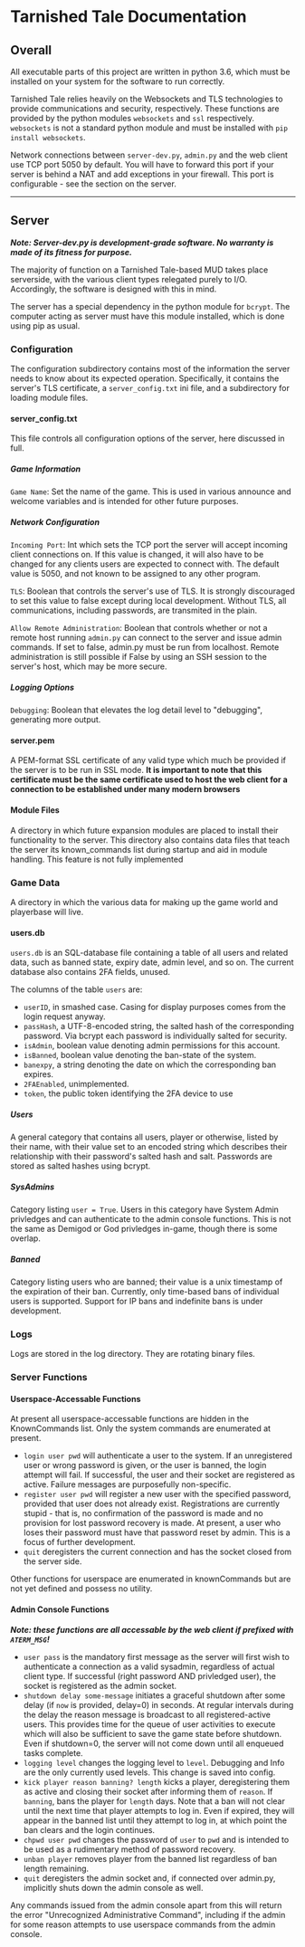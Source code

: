 # Tarnished Tale Documentation


## Overall
All executable parts of this project are written in python 3.6, which must be installed on your system for the software to run correctly.

Tarnished Tale relies heavily on the Websockets and TLS technologies to provide communications and security, respectively. These functions are provided by the python modules `websockets` and `ssl` respectively. `websockets` is not a standard python module and must be installed with `pip install websockets`.

Network connections between `server-dev.py`, `admin.py` and the web client use TCP port 5050 by default. You will have to forward this port if your server is behind a NAT and add exceptions in your firewall. This port is configurable - see the section on the server.
 ***
## Server
***Note: Server-dev.py is development-grade software. No warranty is made of its fitness for purpose.***

The majority of function on a Tarnished Tale-based MUD takes place serverside, with the various client types relegated purely to I/O. Accordingly, the software is designed with this in mind.

The server has a special dependency in the python module for `bcrypt`. The computer acting as server must have this module installed, which is done using pip as usual.

### Configuration
The configuration subdirectory contains most of the information the server needs to know about its expected operation. Specifically, it contains the server's TLS certificate, a `server_config.txt` ini file, and a subdirectory for loading module files.

#### server_config.txt
This file controls all configuration options of the server, here discussed in full.

##### Game Information
`Game Name`: Set the name of the game. This is used in various announce and welcome variables and is intended for other future purposes.

##### Network Configuration
`Incoming Port`: Int which sets the TCP port the server will accept incoming client connections on. If this value is changed, it will also have to be changed for any clients users are expected to connect with. The default value is 5050, and not known to be assigned to any other program.

`TLS`: Boolean that controls the server's use of TLS. It is strongly discouraged to set this value to false except during local development. Without TLS, all communications, including passwords, are transmited in the plain.

`Allow Remote Administration`: Boolean that controls whether or not a remote host running `admin.py` can connect to the server and issue admin commands. If set to false, admin.py must be run from localhost. Remote administration is still possible if False by using an SSH session to the server's host, which may be more secure.

##### Logging Options
`Debugging`: Boolean that elevates the log detail level to "debugging", generating more output.

#### server.pem
A PEM-format SSL certificate of any valid type which much be provided if the server is to be run in SSL mode. **It is important to note that this certificate must be the same certificate used to host the web client for a connection to be established under many modern browsers**

#### Module Files
A directory in which future expansion modules are placed to install their functionality to the server. This directory also contains data files that teach the server its known_commands list during startup and aid in module handling. This feature is not fully implemented

### Game Data
A directory in which the various data for making up the game world and playerbase will live.

#### users.db
`users.db` is an SQL-database file containing a table of all users and related data, such as banned state, expiry date, admin level, and so on. The current database also contains 2FA fields, unused.

The columns of the table `users` are:
- `userID`, in smashed case. Casing for display purposes comes from the login request anyway.
- `passHash`, a UTF-8-encoded string, the salted hash of the corresponding password. Via bcrypt each password is individually salted for security.
- `isAdmin`, boolean value denoting admin permissions for this account.
- `isBanned`, boolean value denoting the ban-state of the system.
- `banexpy`, a string denoting the date on which the corresponding ban expires.
- `2FAEnabled`, unimplemented.
- `token`, the public token identifying the 2FA device to use

##### Users
A general category that contains all users, player or otherwise, listed by their name, with their value set to an encoded string which describes their relationship with their password's salted hash and salt. Passwords are stored as salted hashes using bcrypt.

##### SysAdmins
Category listing `user = True`. Users in this category have System Admin privledges and can authenticate to the admin console functions. This is not the same as Demigod or God privledges in-game, though there is some overlap.

##### Banned
Category listing users who are banned; their value is a unix timestamp of the expiration of their ban. Currently, only time-based bans of individual users is supported. Support for IP bans and indefinite bans is under development.

### Logs
Logs are stored in the log directory. They are rotating binary files.

### Server Functions
#### Userspace-Accessable Functions
At present all userspace-accessable functions are hidden in the KnownCommands list. Only the system commands are enumerated at present.
 - `login user pwd` will authenticate a user to the system. If an unregistered user or wrong password is given, or the user is banned, the login attempt will fail. If successful, the user and their socket are registered as active. Failure messages are purposefully non-specific.
 - `register user pwd` will register a new user with the specified password, provided that user does not already exist. Registrations are currently stupid - that is, no confirmation of the password is made and no provision for lost password recovery is made. At present, a user who loses their password must have that password reset by admin. This is a focus of further development.
 - `quit` deregisters the current connection and has the socket closed from the server side.

Other functions for userspace are enumerated in knownCommands but are not yet defined and possess no utility.

#### Admin Console Functions
***Note: these functions are all accessable by the web client if prefixed with `ATERM_MSG`!***

 - `user pass` is the mandatory first message as the server will first wish to authenticate a connection as a valid sysadmin, regardless of actual client type. If successful (right password AND privledged user), the socket is registered as the admin socket.
 - `shutdown delay some-message` initiates a graceful shutdown after some delay (if `now` is provided, delay=0) in seconds. At regular intervals during the delay the reason message is broadcast to all registered-active users. This provides time for the queue of user activities to execute which will also be sufficient to save the game state before shutdown. Even if shutdown=0, the server will not come down until all enqueued tasks complete.
 - `logging level` changes the logging level to `level`. Debugging and Info are the only currently used levels. This change is saved into config.
 - `kick player reason banning? length` kicks a player, deregistering them as active and closing their socket after informing them of `reason`. If `banning`, bans the player for `length` days. Note that a ban will not clear until the next time that player attempts to log in. Even if expired, they will appear in the banned list until they attempt to log in, at which point the ban clears and the login continues.
 - `chpwd user pwd` changes the password of `user` to `pwd` and is intended to be used as a rudimentary method of password recovery.
 - `unban player` removes player from the banned list regardless of ban length remaining.
 - `quit` deregisters the admin socket and, if connected over admin.py, implicitly shuts down the admin console as well.

Any commands issued from the admin console apart from this will return the error "Unrecognized Administrative Command", including if the admin for some reason attempts to use userspace commands from the admin console.

